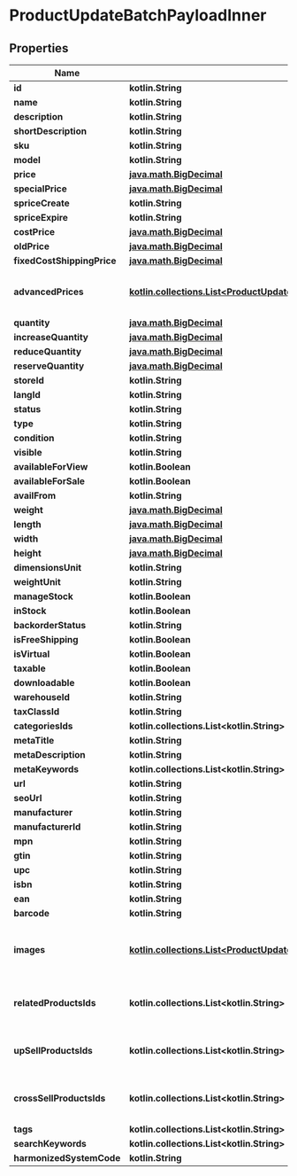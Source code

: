 
# ProductUpdateBatchPayloadInner

## Properties
| Name | Type | Description | Notes |
| ------------ | ------------- | ------------- | ------------- |
| **id** | **kotlin.String** |  |  |
| **name** | **kotlin.String** |  |  [optional] |
| **description** | **kotlin.String** |  |  [optional] |
| **shortDescription** | **kotlin.String** |  |  [optional] |
| **sku** | **kotlin.String** |  |  [optional] |
| **model** | **kotlin.String** |  |  [optional] |
| **price** | [**java.math.BigDecimal**](java.math.BigDecimal.md) |  |  [optional] |
| **specialPrice** | [**java.math.BigDecimal**](java.math.BigDecimal.md) |  |  [optional] |
| **spriceCreate** | **kotlin.String** |  |  [optional] |
| **spriceExpire** | **kotlin.String** |  |  [optional] |
| **costPrice** | [**java.math.BigDecimal**](java.math.BigDecimal.md) |  |  [optional] |
| **oldPrice** | [**java.math.BigDecimal**](java.math.BigDecimal.md) |  |  [optional] |
| **fixedCostShippingPrice** | [**java.math.BigDecimal**](java.math.BigDecimal.md) |  |  [optional] |
| **advancedPrices** | [**kotlin.collections.List&lt;ProductUpdateBatchPayloadInnerAdvancedPricesInner&gt;**](ProductUpdateBatchPayloadInnerAdvancedPricesInner.md) | If an empty array is passed, all entries will be deleted when the &#39;nested_items_update_behaviour&#39; parameter is set to &#39;replace&#39;. |  [optional] |
| **quantity** | [**java.math.BigDecimal**](java.math.BigDecimal.md) |  |  [optional] |
| **increaseQuantity** | [**java.math.BigDecimal**](java.math.BigDecimal.md) |  |  [optional] |
| **reduceQuantity** | [**java.math.BigDecimal**](java.math.BigDecimal.md) |  |  [optional] |
| **reserveQuantity** | [**java.math.BigDecimal**](java.math.BigDecimal.md) |  |  [optional] |
| **storeId** | **kotlin.String** |  |  [optional] |
| **langId** | **kotlin.String** |  |  [optional] |
| **status** | **kotlin.String** |  |  [optional] |
| **type** | **kotlin.String** |  |  [optional] |
| **condition** | **kotlin.String** |  |  [optional] |
| **visible** | **kotlin.String** |  |  [optional] |
| **availableForView** | **kotlin.Boolean** |  |  [optional] |
| **availableForSale** | **kotlin.Boolean** |  |  [optional] |
| **availFrom** | **kotlin.String** |  |  [optional] |
| **weight** | [**java.math.BigDecimal**](java.math.BigDecimal.md) |  |  [optional] |
| **length** | [**java.math.BigDecimal**](java.math.BigDecimal.md) |  |  [optional] |
| **width** | [**java.math.BigDecimal**](java.math.BigDecimal.md) |  |  [optional] |
| **height** | [**java.math.BigDecimal**](java.math.BigDecimal.md) |  |  [optional] |
| **dimensionsUnit** | **kotlin.String** |  |  [optional] |
| **weightUnit** | **kotlin.String** |  |  [optional] |
| **manageStock** | **kotlin.Boolean** |  |  [optional] |
| **inStock** | **kotlin.Boolean** |  |  [optional] |
| **backorderStatus** | **kotlin.String** |  |  [optional] |
| **isFreeShipping** | **kotlin.Boolean** |  |  [optional] |
| **isVirtual** | **kotlin.Boolean** |  |  [optional] |
| **taxable** | **kotlin.Boolean** |  |  [optional] |
| **downloadable** | **kotlin.Boolean** |  |  [optional] |
| **warehouseId** | **kotlin.String** |  |  [optional] |
| **taxClassId** | **kotlin.String** |  |  [optional] |
| **categoriesIds** | **kotlin.collections.List&lt;kotlin.String&gt;** |  |  [optional] |
| **metaTitle** | **kotlin.String** |  |  [optional] |
| **metaDescription** | **kotlin.String** |  |  [optional] |
| **metaKeywords** | **kotlin.collections.List&lt;kotlin.String&gt;** |  |  [optional] |
| **url** | **kotlin.String** |  |  [optional] |
| **seoUrl** | **kotlin.String** |  |  [optional] |
| **manufacturer** | **kotlin.String** |  |  [optional] |
| **manufacturerId** | **kotlin.String** |  |  [optional] |
| **mpn** | **kotlin.String** |  |  [optional] |
| **gtin** | **kotlin.String** |  |  [optional] |
| **upc** | **kotlin.String** |  |  [optional] |
| **isbn** | **kotlin.String** |  |  [optional] |
| **ean** | **kotlin.String** |  |  [optional] |
| **barcode** | **kotlin.String** |  |  [optional] |
| **images** | [**kotlin.collections.List&lt;ProductUpdateBatchPayloadInnerImagesInner&gt;**](ProductUpdateBatchPayloadInnerImagesInner.md) | Property &#39;nested_items_update_behaviour&#39; does not apply. Specified items will be added to existing product images |  [optional] |
| **relatedProductsIds** | **kotlin.collections.List&lt;kotlin.String&gt;** | If an empty array is passed, all entries will be deleted when the &#39;nested_items_update_behaviour&#39; parameter is set to &#39;replace&#39;. |  [optional] |
| **upSellProductsIds** | **kotlin.collections.List&lt;kotlin.String&gt;** | If an empty array is passed, all entries will be deleted when the &#39;nested_items_update_behaviour&#39; parameter is set to &#39;replace&#39;. |  [optional] |
| **crossSellProductsIds** | **kotlin.collections.List&lt;kotlin.String&gt;** | If an empty array is passed, all entries will be deleted when the &#39;nested_items_update_behaviour&#39; parameter is set to &#39;replace&#39;. |  [optional] |
| **tags** | **kotlin.collections.List&lt;kotlin.String&gt;** |  |  [optional] |
| **searchKeywords** | **kotlin.collections.List&lt;kotlin.String&gt;** |  |  [optional] |
| **harmonizedSystemCode** | **kotlin.String** |  |  [optional] |



